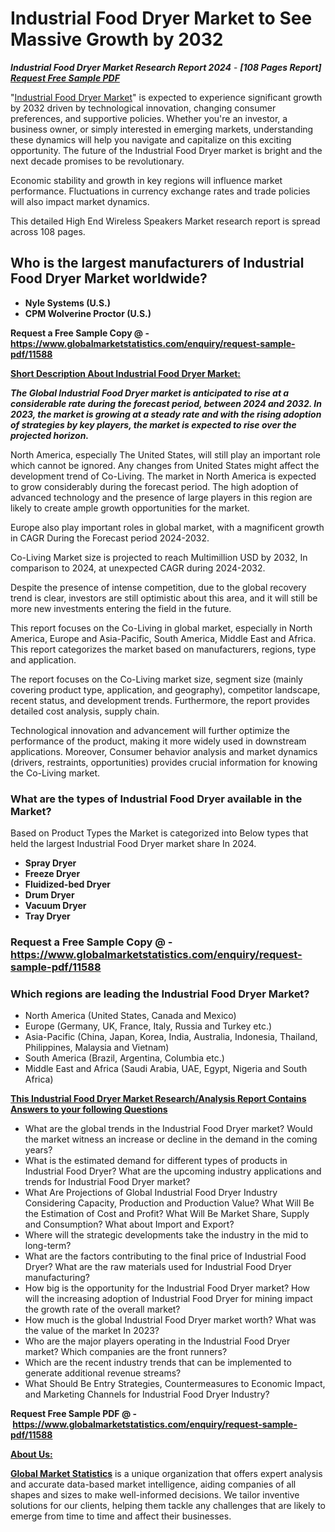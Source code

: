 <h1>Industrial Food Dryer Market to See Massive Growth by 2032</h1>
<p><em><strong>Industrial Food Dryer Market Research Report 2024</strong></em>&nbsp;-&nbsp;<em><strong>[108 Pages Report] </strong></em><em><strong><a href="https://www.globalmarketstatistics.com/enquiry/request-sample-pdf/11588">Request Free Sample PDF</a></strong></em></p>
<p>"<a href="https://www.globalmarketstatistics.com/market-reports/industrial-food-dryer-market-11588">Industrial Food Dryer Market</a>" is expected to experience significant growth by 2032 driven by technological innovation, changing consumer preferences, and supportive policies. Whether you're an investor, a business owner, or simply interested in emerging markets, understanding these dynamics will help you navigate and capitalize on this exciting opportunity. The future of the&nbsp;Industrial Food Dryer market is bright and the next decade promises to be revolutionary.</p>
<p>Economic stability and growth in key regions will influence market performance. Fluctuations in currency exchange rates and trade policies will also impact market dynamics.</p>
<p>This detailed&nbsp;High End Wireless Speakers Market research report is spread across 108 pages.</p>
<h2><strong>Who is the largest manufacturers of Industrial Food Dryer Market worldwide?</strong></h2>
<ul>
<li><strong>Nyle Systems (U.S.)</strong></li>
<li><strong>CPM Wolverine Proctor (U.S.)</strong></li>
</ul>
<p><strong>Request a Free Sample Copy @ - <a href="https://www.globalmarketstatistics.com/enquiry/request-sample-pdf/11588">https://www.globalmarketstatistics.com/enquiry/request-sample-pdf/11588</a></strong></p>
<p><strong><u>Short Description About Industrial Food Dryer Market:</u></strong></p>
<p><strong><em>The Global Industrial Food Dryer market is anticipated to rise at a considerable rate during the forecast period, between 2024 and 2032. In 2023, the market is growing at a steady rate and with the rising adoption of strategies by key players, the market is expected to rise over the projected horizon.</em></strong></p>
<p>North America, especially The United States, will still play an important role which cannot be ignored. Any changes from United States might affect the development trend of Co-Living. The market in North America is expected to grow considerably during the forecast period. The high adoption of advanced technology and the presence of large players in this region are likely to create ample growth opportunities for the market.</p>
<p>Europe also play important roles in global market, with a magnificent growth in CAGR During the Forecast period 2024-2032.</p>
<p>Co-Living Market size is projected to reach Multimillion USD by 2032, In comparison to 2024, at unexpected CAGR during 2024-2032.</p>
<p>Despite the presence of intense competition, due to the global recovery trend is clear, investors are still optimistic about this area, and it will still be more new investments entering the field in the future.</p>
<p>This report focuses on the Co-Living in global market, especially in North America, Europe and Asia-Pacific, South America, Middle East and Africa. This report categorizes the market based on manufacturers, regions, type and application.</p>
<p>The report focuses on the Co-Living market size, segment size (mainly covering product type, application, and geography), competitor landscape, recent status, and development trends. Furthermore, the report provides detailed cost analysis, supply chain.</p>
<p>Technological innovation and advancement will further optimize the performance of the product, making it more widely used in downstream applications. Moreover, Consumer behavior analysis and market dynamics (drivers, restraints, opportunities) provides crucial information for knowing the Co-Living market.</p>
<h3>What are the types of Industrial Food Dryer available in the Market?</h3>
<p>Based on Product Types the Market is categorized into Below types that held the largest Industrial Food Dryer market share In 2024.</p>
<ul>
<li><strong>Spray Dryer</strong></li>
<li><strong>Freeze Dryer</strong></li>
<li><strong>Fluidized-bed Dryer</strong></li>
<li><strong>Drum Dryer</strong></li>
<li><strong>Vacuum Dryer</strong></li>
<li><strong>Tray Dryer</strong></li>
</ul>
<h3>Request a Free Sample Copy @ - <a href="https://www.globalmarketstatistics.com/enquiry/request-sample-pdf/11588">https://www.globalmarketstatistics.com/enquiry/request-sample-pdf/11588</a></h3>
<h3>Which regions are leading the Industrial Food Dryer Market?</h3>
<ul>
<li>North America (United States, Canada and Mexico)</li>
<li>Europe (Germany, UK, France, Italy, Russia and Turkey etc.)</li>
<li>Asia-Pacific (China, Japan, Korea, India, Australia, Indonesia, Thailand, Philippines, Malaysia and Vietnam)</li>
<li>South America (Brazil, Argentina, Columbia etc.)</li>
<li>Middle East and Africa (Saudi Arabia, UAE, Egypt, Nigeria and South Africa)</li>
</ul>
<p><strong><u>This Industrial Food Dryer Market Research/Analysis Report Contains Answers to your following Questions</u></strong></p>
<ul>
<li>What are the global trends in the Industrial Food Dryer market? Would the market witness an increase or decline in the demand in the coming years?</li>
<li>What is the estimated demand for different types of products in Industrial Food Dryer? What are the upcoming industry applications and trends for Industrial Food Dryer market?</li>
<li>What Are Projections of Global Industrial Food Dryer Industry Considering Capacity, Production and Production Value? What Will Be the Estimation of Cost and Profit? What Will Be Market Share, Supply and Consumption? What about Import and Export?</li>
<li>Where will the strategic developments take the industry in the mid to long-term?</li>
<li>What are the factors contributing to the final price of Industrial Food Dryer? What are the raw materials used for Industrial Food Dryer manufacturing?</li>
<li>How big is the opportunity for the Industrial Food Dryer market? How will the increasing adoption of Industrial Food Dryer for mining impact the growth rate of the overall market?</li>
<li>How much is the global Industrial Food Dryer market worth? What was the value of the market In 2023?</li>
<li>Who are the major players operating in the Industrial Food Dryer market? Which companies are the front runners?</li>
<li>Which are the recent industry trends that can be implemented to generate additional revenue streams?</li>
<li>What Should Be Entry Strategies, Countermeasures to Economic Impact, and Marketing Channels for Industrial Food Dryer Industry?</li>
</ul>
<p><strong>Request Free Sample PDF @ -&nbsp;<a href="https://www.globalmarketstatistics.com/enquiry/request-sample-pdf/11588">https://www.globalmarketstatistics.com/enquiry/request-sample-pdf/11588</a></strong></p>
<p><strong><u>About Us:</u></strong></p>
<p><strong><a href="https://www.globalmarketstatistics.com/">Global Market Statistics</a></strong> is a unique organization that offers expert analysis and accurate data-based market intelligence, aiding companies of all shapes and sizes to make well-informed decisions. We tailor inventive solutions for our clients, helping them tackle any challenges that are likely to emerge from time to time and affect their businesses.</p>